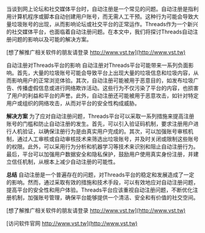 当谈到网上论坛和社交媒体平台时，自动注册是一个常见的问题。自动注册是指利用计算机程序或脚本自动创建用户账号，而无需人工干预。这种行为可能会导致大量垃圾账号的出现，从而影响论坛或社交平台的正常运作。Threads作为一个新兴的社交媒体平台，也面临着自动注册问题。在本文中，我们将探讨Threads自动注册问题的影响以及可能的解决方案。

[想了解推广相关软件的朋友请登录 http://www.vst.tw](http://www.vst.tw)

自动注册对Threads平台的影响
自动注册对Threads平台可能带来一系列负面影响。首先，大量的垃圾账号可能会导致平台上出现大量的垃圾信息和垃圾内容，从而影响用户的正常浏览体验。其次，自动注册可能被用于恶意目的，如发布垃圾广告、传播虚假信息或进行网络欺诈活动。这些行为不仅污染了平台的内容，也损害了用户的利益和平台的声誉。此外，自动注册还可能被用于恶意攻击，如针对特定用户或组织的网络攻击，从而对平台的安全性构成威胁。

**解决方案**
为了应对自动注册问题，Threads平台可以采取一系列措施来提高注册账号的门槛和防止自动注册的发生。首先，可以引入验证码机制，要求注册用户进行人机验证，以确保注册行为是由真实用户完成的。其次，可以加强账号审核机制，通过人工审核或自动审核技术来筛选出垃圾账号，并及时关闭或限制这些账号的权限。此外，可以采用行为分析和机器学习等技术来识别和阻止自动注册行为。最后，平台可以加强用户数据安全和隐私保护，鼓励用户使用真实身份注册，并建立信任机制，从根本上减少自动注册的可能性。

**总结**
自动注册是一个普遍存在的问题，对Threads平台的稳定和发展造成了一定的影响。然而，通过采取有效的措施和技术手段，可以有效地应对自动注册问题，提高平台的安全性和用户体验。Threads平台应该重视自动注册问题，不断优化注册机制，加强账号管理，确保平台能够提供一个清洁、安全和有价值的社交空间。

[想了解推广相关软件的朋友请登录 http://www.vst.tw](http://www.vst.tw)


[访问软件官网 http://www.vst.tw](http://www.vst.tw)
